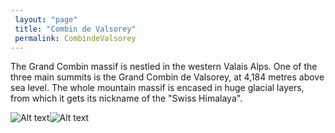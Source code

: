 ```yaml
---
 layout: "page"
 title: "Combin de Valsorey"
 permalink: CombindeValsorey
---
```

The Grand Combin massif is nestled in the western Valais Alps. One of the three main summits is the Grand Combin de Valsorey, at 4,184 metres above sea level. The whole mountain massif is encased in huge glacial layers, from which it gets its nickname of the "Swiss Himalaya".


![Alt text](https://www.mountain-forecast.com/system/images/7207/large_illustration/Grand-Combin-de-Valsorey.jpg "Combin de Valsorey")![Alt text](https://3.bp.blogspot.com/-Wiwg_1XBxBY/V0MTy5k4_zI/AAAAAAAArpU/S4nLj_WNoLERZaFJE5K3BAWyfvjquRuhQCLcB/s1600/combin-3027.jpg "Combin de Valsorey")